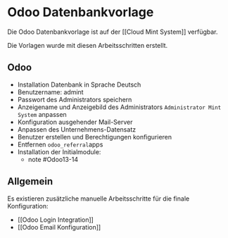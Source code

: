 # Odoo Datenbankvorlage
Die Odoo Datenbankvorlage ist auf der [[Cloud Mint System]] verfügbar.

Die Vorlagen wurde mit diesen Arbeitsschritten erstellt.

## Odoo

* Installation Datenbank in Sprache Deutsch
* Benutzername: admint
* Passwort des Administrators speichern
* Anzeigename und Anzeigebild des Administrators `Administrator Mint System` anpassen
* Konfiguration ausgehender Mail-Server
* Anpassen des Unternehmens-Datensatz
* Benutzer erstellen und Berechtigungen konfigurieren
* Entfernen `odoo_referral`apps
* Installation der Initialmodule:
	* note #Odoo13-14 

## Allgemein

Es existieren zusätzliche manuelle Arbeitsschritte für die finale Konfiguration:

* [[Odoo Login Integration]]
* [[Odoo Email Konfiguration]]